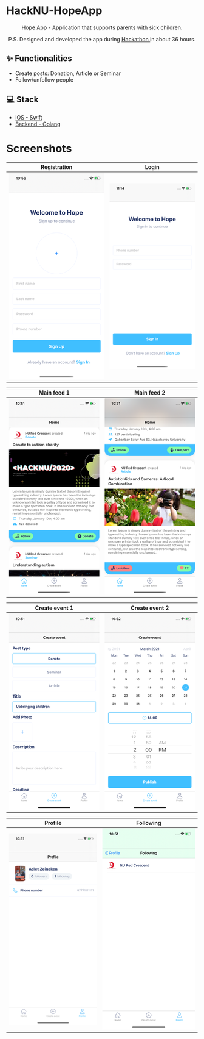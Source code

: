 # HackNU-HopeApp
<div align="center">
  Hope App - Application that supports parents with sick children.
  
  P.S. Designed and developed the app during <a href = "hacknu.kz"> Hackathon </a> in about 36 hours.
</div>


## ✨ Functionalities

- Create posts: Donation, Article or Seminar
- Follow/unfollow people

## 💻 Stack

- [iOS - Swift](https://github.com/justadlet/HackNU-HopeApp)
- [Backend - Golang](https://github.com/justadlet/HackNU-HopeApp) 

# Screenshots
Registration | Login
:-------------------------:|:-------------------------:
![](https://github.com/justadlet/HackNU-HopeApp/blob/main/Hope0.png?raw=true)  |  ![](https://github.com/justadlet/HackNU-HopeApp/blob/main/Hope7.png?raw=true)

Main feed 1 | Main feed 2
:-------------------------:|:-------------------------:
![](https://github.com/justadlet/HackNU-HopeApp/blob/main/Hope6.png?raw=true)  |  ![](https://github.com/justadlet/HackNU-HopeApp/blob/main/Hope5.png?raw=true)

Create event 1 | Create event 2
:-------------------------:|:-------------------------:
![](https://github.com/justadlet/HackNU-HopeApp/blob/main/Hope2.png?raw=true)  |  ![](https://github.com/justadlet/HackNU-HopeApp/blob/main/Hope1.png?raw=true)

Profile | Following
:-------------------------:|:-------------------------:
![](https://github.com/justadlet/HackNU-HopeApp/blob/main/Hope4.png?raw=true)  |  ![](https://github.com/justadlet/HackNU-HopeApp/blob/main/Hope3.png?raw=true)
